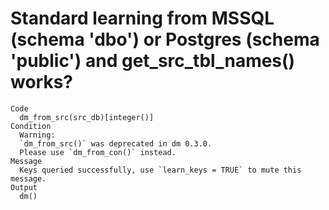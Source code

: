 # Standard learning from MSSQL (schema 'dbo') or Postgres (schema 'public') and get_src_tbl_names() works?

    Code
      dm_from_src(src_db)[integer()]
    Condition
      Warning:
      `dm_from_src()` was deprecated in dm 0.3.0.
      Please use `dm_from_con()` instead.
    Message
      Keys queried successfully, use `learn_keys = TRUE` to mute this message.
    Output
      dm()


